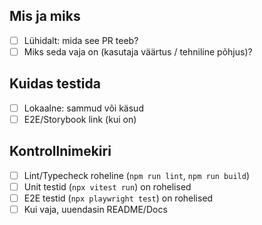 ## Mis ja miks
- [ ] Lühidalt: mida see PR teeb?
- [ ] Miks seda vaja on (kasutaja väärtus / tehniline põhjus)?

## Kuidas testida
- [ ] Lokaalne: sammud või käsud
- [ ] E2E/Storybook link (kui on)

## Kontrollnimekiri
- [ ] Lint/Typecheck roheline (`npm run lint`, `npm run build`)
- [ ] Unit testid (`npx vitest run`) on rohelised
- [ ] E2E testid (`npx playwright test`) on rohelised
- [ ] Kui vaja, uuendasin README/Docs
